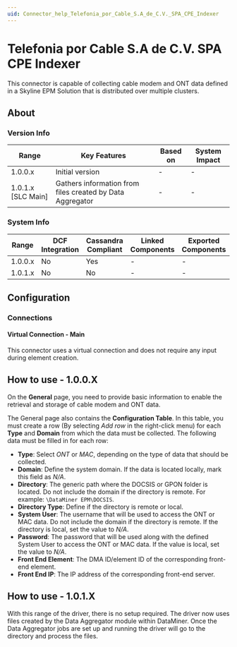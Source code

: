 ```yaml
---
uid: Connector_help_Telefonia_por_Cable_S.A_de_C.V._SPA_CPE_Indexer
---
```


# Telefonia por Cable S.A de C.V. SPA CPE Indexer

This connector is capable of collecting cable modem and ONT data defined in a Skyline EPM Solution that is distributed over multiple clusters.

## About

### Version Info

| Range                | Key Features     | Based on     | System Impact     |
|----------------------|------------------|--------------|-------------------|
| 1.0.0.x | Initial version  | -            | -                 |
| 1.0.1.x [SLC Main]   | Gathers information from files created by Data Aggregator  | -            | -                 |

### System Info

| Range     | DCF Integration     | Cassandra Compliant     | Linked Components     | Exported Components     |
|-----------|---------------------|-------------------------|-----------------------|-------------------------|
| 1.0.0.x   | No                  | Yes                     | -                     | -                       |
| 1.0.1.x   | No                  | No                     | -                     | -                       |

## Configuration

### Connections

#### Virtual Connection - Main

This connector uses a virtual connection and does not require any input during element creation.

## How to use - 1.0.0.X

On the **General** page, you need to provide basic information to enable the retrieval and storage of cable modem and ONT data.

The General page also contains the **Configuration Table**. In this table, you must create a row (By selecting *Add row* in the right-click menu) for each **Type** and **Domain** from which the data must be collected. The following data must be filled in for each row:

- **Type**: Select *ONT* or *MAC*, depending on the type of data that should be collected.
- **Domain**: Define the system domain. If the data is located locally, mark this field as *N/A*.
- **Directory**: The generic path where the DOCSIS or GPON folder is located. Do not include the domain if the directory is remote. For example: `\DataMiner EPM\DOCSIS`.
- **Directory Type**: Define if the directory is remote or local.
- **System User**: The username that will be used to access the ONT or MAC data. Do not include the domain if the directory is remote. If the directory is local, set the value to *N/A*.
- **Password**: The password that will be used along with the defined System User to access the ONT or MAC data. If the value is local, set the value to *N/A*.
- **Front End Element**: The DMA ID/element ID of the corresponding front-end element.
- **Front End IP**: The IP address of the corresponding front-end server.

## How to use - 1.0.1.X

With this range of the driver, there is no setup required. The driver now uses files created by the Data Aggregator module within DataMiner. Once the Data Aggregator jobs are set up and running the driver will go to the directory and process the files. 
